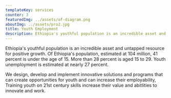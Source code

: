 ```yaml
---
templateKey: services
counter: 3
featuredImg: ../assets/of-diagram.png
aboutImg: ../assets/pro2.jpg
title: Youth Employment
description: Ethiopia's youthful population is an incredible asset and untapped resource for positive growth...
---
```


Ethiopia's youthful population is an incredible asset and untapped resource for positive growth. Of Ethiopia's population, estimated at 104 million, 41 percent is under the age of 15. More than 28 percent is aged 15 to 29. Youth unemployment is estimated at nearly 27 percent.

We design, develop and implement innovative solutions and programs that can create opportunities for youth and can increase their employability, Training youth on 21st century skills increase their value and abitlities to innovate and work.
